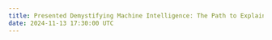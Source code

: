 ```yaml
---
title: Presented Demystifying Machine Intelligence: The Path to Explainable AI" at AICon0.2, Ankara University YazGit. Explored XAI techniques for transparency in complex models and their role in building industry trust.
date: 2024-11-13 17:30:00 UTC
---
```

